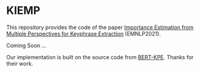 # KIEMP
This repository provides the code of the paper [Importance Estimation from Multiple Perspectives for Keyphrase Extraction](https://arxiv.org/abs/2110.09749) (EMNLP2021).


Coming Soon ...


Our implementation is built on the source code from [BERT-KPE](https://github.com/thunlp/BERT-KPE). Thanks for their work.

